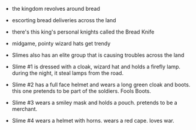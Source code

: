 - the kingdom revolves around bread
- escorting bread deliveries across the land
- there's this king's personal knights called the Bread Knife
- midgame, pointy wizard hats get trendy

- Slimes also has an elite group that is causing troubles across the land
- Slime #1 is dressed with a cloak, wizard hat and holds a firefly lamp. during the night, it steal lamps from the road.
- Slime #2 has a full face helmet and wears a long green cloak and  boots. this one pretends to be part of the soldiers. Fools Boots.
- Slime #3 wears a smiley mask and holds a pouch. pretends to be a merchant. 
- Slime #4 wears a helmet with horns. wears a red cape. loves war.